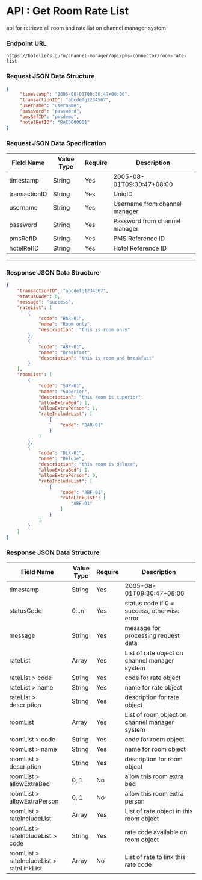 # API : Get Room Rate List

api for retrieve all room and rate list on channel manager system

### Endpoint URL
```text
https://hoteliers.guru/channel-manager/api/pms-connector/room-rate-list
```

### Request JSON Data Structure
```json
{
     "timestamp": "2005-08-01T09:30:47+08:00",
     "transactionID": "abcdefg1234567",
     "username": "username",
     "password": "password",
     "pmsRefID": "pmsdemo",
     "hotelRefID": "RACD000001"
}
```

### Request JSON Data Specification
| Field Name    | Value Type | Require | Description                   |
|---------------|------------|---------|-------------------------------|
| timestamp     | String     | Yes     | 2005-08-01T09:30:47+08:00     |
| transactionID | String     | Yes     | UniqID                        |
| username      | String     | Yes     | Username from channel manager |
| password      | String     | Yes     | Password from channel manager |
| pmsRefID      | String     | Yes     | PMS Reference ID              |
| hotelRefID    | String     | Yes     | Hotel Reference ID            |

---

### Response JSON Data Structure
```json
{
    "transactionID": "abcdefg1234567",
    "statusCode": 0,
    "message": "success",
    "rateList": [
        {
            "code": "BAR-01",
            "name": "Room only",
            "description": "this is room only"
        },
        {
            "code": "ABF-01",
            "name": "Breakfast",
            "description": "this is room and breakfast"
        }
    ],
    "roomList": [
        {
            "code": "SUP-01",
            "name": "Superior",
            "description": "this room is superior",
            "allowExtraBed": 1,
            "allowExtraPerson": 1,
            "rateIncludeList": [
                {
                    "code": "BAR-01"
                }
            ]
        },
        {
            "code": "DLX-01",
            "name": "Deluxe",
            "description": "this room is deluxe",
            "allowExtraBed": 1,
            "allowExtraPerson": 0,
            "rateIncludeList": [
                {
                    "code": "ABF-01",
                    "rateLinkList": [
                        "ABF-01"
                    ]
                }
            ]
        }
    ]
}
```

### Response JSON Data Structure
| Field Name                                | Value Type | Require  | Description                                   |
|-------------------------------------------|------------|----------|-----------------------------------------------|
| timestamp                                 | String     | Yes      | 2005-08-01T09:30:47+08:00                     |
| statusCode                                | 0...n      | Yes      | status code if 0 = success, otherwise error   |
| message                                   | String     | Yes      | message for processing request data           |
| rateList                                  | Array      | Yes      | List of rate object on channel manager system |
| rateList > code                           | String     | Yes      | code for rate object                          |
| rateList > name                           | String     | Yes      | name for rate object                          |
| rateList > description                    | String     | Yes      | description for rate object                   |
| roomList                                  | Array      | Yes      | List of room object on channel manager system |
| roomList > code                           | String     | Yes      | code for room object                          |
| roomList > name                           | String     | Yes      | name for room object                          |
| roomList > description                    | String     | Yes      | description for room object                   |
| roomList > allowExtraBed                  | 0, 1       | No       | allow this room extra bed                     |
| roomList > allowExtraPerson               | 0, 1       | No       | allow this room extra person                  |
| roomList > rateIncludeList                | Array      | Yes      | List of rate object in this room object       |
| roomList > rateIncludeList > code         | String     | Yes      | rate code available on room object            |
| roomList > rateIncludeList > rateLinkList | Array      | No       | List of rate to link this rate code           |
